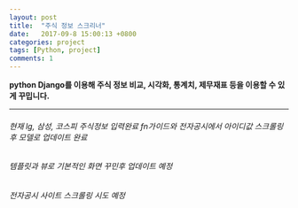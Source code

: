 ```yaml
---
layout: post
title:  "주식 정보 스크리너"
date:   2017-09-8 15:00:13 +0800
categories: project
tags: [Python, project]
comments: 1
---
```

**python Django를 이용해 주식 정보 비교, 시각화, 통계치, 제무재표 등을 이용할 수 있게 꾸밉니다.**

---


###### 현재 lg, 삼성, 코스피 주식정보 입력완료 fn가이드와 전자공시에서 아이디값 스크롤링 후 모델로 업데이트 완료
###### 템플릿과 뷰로 기본적인 화면 꾸민후 업데이트 예정
###### 전자공시 사이트 스크롤링 시도 예정
